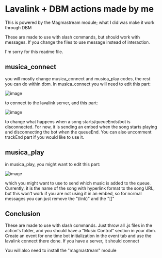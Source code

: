 # Lavalink + DBM actions made by me 

This is powered by the Magmastream module; what I did was make it work through DBM

These are made to use with slash commands, but should work with messages. If you change the files to use message instead of interaction.

I'm sorry for this readme file.

## musica_connect

you will mostly change musica_connect and musica_play codes, the rest you can do within dbm. In musica_connect you will need to edit this part:

![image](https://github.com/Caio-Sc/lavalink---dbm/assets/53196995/38cd0eb3-46a7-43c6-b850-d920c52f16e1)

to connect to the lavalink server, and this part:

![image](https://github.com/Caio-Sc/lavalink---dbm/assets/53196995/6e6b4a0b-ecfc-45fc-9f06-0d5fc86f7942)

to change what happens when a song starts/queueEnds/bot is disconnected. For now, it is sending an embed when the song starts playing and disconnecting the bot when the queueEnd. You can also uncomment trackEnd part if you would like to use it.

## musica_play

in musica_play, you might want to edit this part:

![image](https://github.com/Caio-Sc/lavalink---dbm/assets/53196995/e690ac62-bebe-43a4-a1de-50b76cf2208e)

which you might want to use to send which music is added to the queue. Currently, it is the name of the song with hyperlink format to the song URL, but this won't work if you are not using it in an embed, so for normal messages you can just remove the "(link)" and the "\[]"

## Conclusion

These are made to use with slash commands. Just throw all .js files in the action's folder, and you should have a "Music Control" section in your dbm.
Create an event for one time bot initialization in the event tab and use the lavalink connect there
done. If you have a server, it should connect

You will also need to install the "magmastream" module
